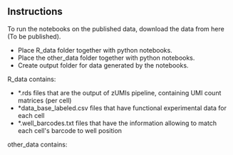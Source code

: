 ## Instructions
To run the notebooks on the published data, download the data from here (To be published).
- Place R_data folder together with python notebooks.
- Place the other_data folder together with python notebooks.
- Create output folder for data generated by the notebooks.

R_data contains:
- *.rds files that are the output of zUMIs pipeline, containing UMI count matrices (per cell)
- *data_base_labeled.csv files that have functional experimental data for each cell
- *.well_barcodes.txt files that have the information allowing to match each cell's barcode to well position

other_data contains:



